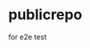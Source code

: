 # publicrepo
for e2e test






















































































































































































































































































































































































































































































































































































































































































































































































































































































































































































































































































































































































































































































































































































































































































































































































































































































































































































































































































































































































































































































































































































































































































































































































































































































